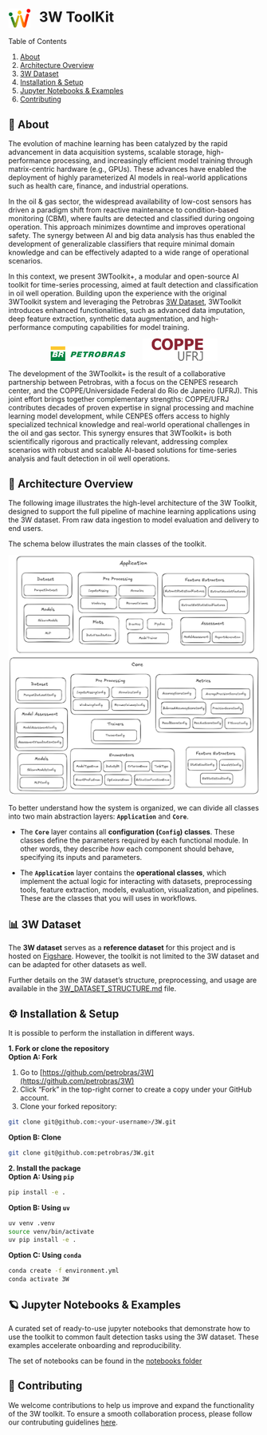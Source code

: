 <h1>
  <img src="../../images/3w_logo.png" width="45" style="vertical-align: middle; margin-right: 10px;" />
  3W ToolKit
</h1>

<a id="readme-top"></a>

<summary>Table of Contents</summary>

<ol>
<li><a href="#about-the-project">About</a></li>
<li><a href="#architecture_overview">Architecture Overview</a></li>
<li><a href="#dataset">3W Dataset</a></li>
<li><a href="#installation">Installation & Setup</a></li>
<li><a href="#notebooks">Jupyter Notebooks & Examples</a></li>
<li><a href="#contributing">Contributing</a></li>
</ol>

## 📘 About <a id="about-the-project"></a>

The evolution of machine learning has been catalyzed by the rapid advancement in data acquisition systems, scalable storage, high-performance processing, and increasingly efficient model training through matrix-centric hardware (e.g., GPUs). These advances have enabled the deployment of highly parameterized AI models in real-world applications such as health care, finance, and industrial operations.

In the oil & gas sector, the widespread availability of low-cost sensors has driven a paradigm shift from reactive maintenance to condition-based monitoring (CBM), where faults are detected and classified during ongoing operation. This approach minimizes downtime and improves operational safety. The synergy between AI and big data analysis has thus enabled the development of generalizable classifiers that require minimal domain knowledge and can be effectively adapted to a wide range of operational scenarios.

In this context, we present 3WToolkit+, a modular and open-source AI toolkit for time-series processing, aimed at fault detection and classification in oil well operation. Building upon the experience with the original 3WToolkit system and leveraging the Petrobras <a href="https://github.com/petrobras/3W">3W Dataset</a>, 3WToolkit introduces enhanced functionalities, such as advanced data imputation, deep feature extraction, synthetic data augmentation, and high-performance computing capabilities for model training.

<p align="center">
  <img src="../../images/petrobras_logo.png" width="150" style="margin-right: 30px;" />
  <img src="../../images/coppe_logo.png" width="150" />
</p>

The development of the 3WToolkit+ is the result of a collaborative partnership between Petrobras, with a focus on the CENPES research center, and the COPPE/Universidade Federal do Rio de Janeiro (UFRJ). This joint effort brings together complementary strengths: COPPE/UFRJ contributes decades of proven expertise in signal processing and machine learning model development, while CENPES offers access to highly specialized technical knowledge and real-world operational challenges in the oil and gas sector. This synergy ensures that 3WToolkit+ is both scientifically rigorous and practically relevant, addressing complex scenarios with robust and scalable AI-based solutions for time-series analysis and fault detection in oil well operations.

## 🧩 Architecture Overview <a id="architecture_overview"></a>

The following image illustrates the high-level architecture of the 3W Toolkit, designed to support the full pipeline of machine learning applications using the 3W dataset. From raw data ingestion to model evaluation and delivery to end users. 

The schema below illustrates the main classes of the toolkit. 

<img width="1200" src="../../images/3w_classes_in_groups.jpg">

To better understand how the system is organized, we can divide all classes into two main abstraction layers: **`Application`** and **`Core`**.

* The **`Core`** layer contains all **configuration (`Config`) classes**. These classes define the parameters required by each functional module. In other words, they describe *how* each component should behave, specifying its inputs and parameters.

* The **`Application`** layer contains the **operational classes**, which implement the actual logic for interacting with datasets, preprocessing tools, feature extraction, models, evaluation, visualization, and pipelines. These are the classes that you will uses in workflows.


## 📊 3W Dataset <a id="dataset"></a>
The **3W dataset** serves as a **reference dataset** for this project and is hosted on [Figshare](https://figshare.com/projects/3W_Dataset/251195). However, the toolkit is not limited to the 3W dataset and can be adapted for other datasets as well. 

Further details on the 3W dataset’s structure, preprocessing, and usage are available in the [3W_DATASET_STRUCTURE.md](../3W_DATASET_STRUCTURE.md) file.


## ⚙️ Installation & Setup  <a id="installation"></a>

It is possible to perform the installation in different ways.

**1. Fork or clone the repository**  
**Option A: Fork** 
1. Go to [https://github.com/petrobras/3W](https://github.com/petrobras/3W)
2. Click “Fork” in the top-right corner to create a copy under your GitHub account.
3. Clone your forked repository:
```bash
git clone git@github.com:<your-username>/3W.git
```

**Option B: Clone**
```bash
git clone git@github.com:petrobras/3W.git
```

**2. Install the package**  
**Option A: Using `pip`** 
```bash
pip install -e .
```

**Option B: Using `uv`**
```bash
uv venv .venv
source venv/bin/activate
uv pip install -e .
```

**Option C: Using `conda`**
```bash
conda create -f environment.yml
conda activate 3W
```

## 🪐 Jupyter Notebooks & Examples <a id="notebooks"></a>
A curated set of ready-to-use jupyter notebooks that demonstrate how to use the toolkit to common fault detection tasks using the 3W dataset. These examples accelerate onboarding and reproducibility.

The set of notebooks can be found in the [notebooks folder](../docs/notebooks/)


## 🤝 Contributing  <a id="contributing"></a>

We welcome contributions to help us improve and expand the functionality of the 3W toolkit. To ensure a smooth collaboration process, please follow our contrubuting guidelines [here](../CONTRIBUTING.md).


